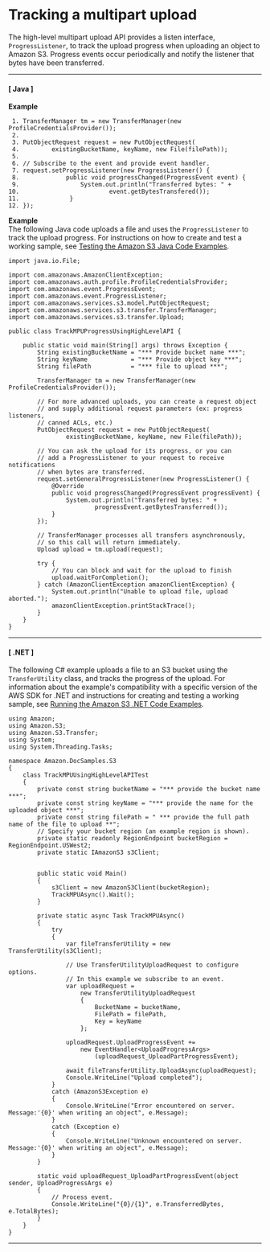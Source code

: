 # Tracking a multipart upload<a name="track-mpu"></a>

The high\-level multipart upload API provides a listen interface, `ProgressListener`, to track the upload progress when uploading an object to Amazon S3\. Progress events occur periodically and notify the listener that bytes have been transferred\. 

------
#### [ Java ]

**Example**  

```
 1. TransferManager tm = new TransferManager(new ProfileCredentialsProvider());        
 2. 
 3. PutObjectRequest request = new PutObjectRequest(
 4.   		existingBucketName, keyName, new File(filePath));
 5. 
 6. // Subscribe to the event and provide event handler.        
 7. request.setProgressListener(new ProgressListener() {
 8. 			public void progressChanged(ProgressEvent event) {
 9. 				System.out.println("Transferred bytes: " + 
10. 						event.getBytesTransfered());
11.              }
12. });
```

**Example**  
The following Java code uploads a file and uses the `ProgressListener` to track the upload progress\. For instructions on how to create and test a working sample, see [Testing the Amazon S3 Java Code Examples](UsingTheMPJavaAPI.md#TestingJavaSamples)\.   

```
import java.io.File;

import com.amazonaws.AmazonClientException;
import com.amazonaws.auth.profile.ProfileCredentialsProvider;
import com.amazonaws.event.ProgressEvent;
import com.amazonaws.event.ProgressListener;
import com.amazonaws.services.s3.model.PutObjectRequest;
import com.amazonaws.services.s3.transfer.TransferManager;
import com.amazonaws.services.s3.transfer.Upload;

public class TrackMPUProgressUsingHighLevelAPI {

    public static void main(String[] args) throws Exception {
        String existingBucketName = "*** Provide bucket name ***";
        String keyName            = "*** Provide object key ***";
        String filePath           = "*** file to upload ***";  
        
        TransferManager tm = new TransferManager(new ProfileCredentialsProvider());        

        // For more advanced uploads, you can create a request object 
        // and supply additional request parameters (ex: progress listeners,
        // canned ACLs, etc.)
        PutObjectRequest request = new PutObjectRequest(
        		existingBucketName, keyName, new File(filePath));
        
        // You can ask the upload for its progress, or you can 
        // add a ProgressListener to your request to receive notifications 
        // when bytes are transferred.
        request.setGeneralProgressListener(new ProgressListener() {
			@Override
			public void progressChanged(ProgressEvent progressEvent) {
				System.out.println("Transferred bytes: " + 
						progressEvent.getBytesTransferred());
			}
		});

        // TransferManager processes all transfers asynchronously, 
        // so this call will return immediately.
        Upload upload = tm.upload(request);
        
        try {
        	// You can block and wait for the upload to finish
        	upload.waitForCompletion();
        } catch (AmazonClientException amazonClientException) {
        	System.out.println("Unable to upload file, upload aborted.");
        	amazonClientException.printStackTrace();
        }
    }
}
```

------
#### [ \.NET ]

The following C\# example uploads a file to an S3 bucket using the `TransferUtility` class, and tracks the progress of the upload\. For information about the example's compatibility with a specific version of the AWS SDK for \.NET and instructions for creating and testing a working sample, see [Running the Amazon S3 \.NET Code Examples](UsingTheMPDotNetAPI.md#TestingDotNetApiSamples)\.

```
using Amazon;
using Amazon.S3;
using Amazon.S3.Transfer;
using System;
using System.Threading.Tasks;

namespace Amazon.DocSamples.S3
{
    class TrackMPUUsingHighLevelAPITest
    {
        private const string bucketName = "*** provide the bucket name ***";
        private const string keyName = "*** provide the name for the uploaded object ***";
        private const string filePath = " *** provide the full path name of the file to upload **";
        // Specify your bucket region (an example region is shown).
        private static readonly RegionEndpoint bucketRegion = RegionEndpoint.USWest2;
        private static IAmazonS3 s3Client;


        public static void Main()
        {
            s3Client = new AmazonS3Client(bucketRegion);
            TrackMPUAsync().Wait();
        }

        private static async Task TrackMPUAsync()
        {
            try
            {
                var fileTransferUtility = new TransferUtility(s3Client);

                // Use TransferUtilityUploadRequest to configure options.
                // In this example we subscribe to an event.
                var uploadRequest =
                    new TransferUtilityUploadRequest
                    {
                        BucketName = bucketName,
                        FilePath = filePath,
                        Key = keyName
                    };

                uploadRequest.UploadProgressEvent +=
                    new EventHandler<UploadProgressArgs>
                        (uploadRequest_UploadPartProgressEvent);

                await fileTransferUtility.UploadAsync(uploadRequest);
                Console.WriteLine("Upload completed");
            }
            catch (AmazonS3Exception e)
            {
                Console.WriteLine("Error encountered on server. Message:'{0}' when writing an object", e.Message);
            }
            catch (Exception e)
            {
                Console.WriteLine("Unknown encountered on server. Message:'{0}' when writing an object", e.Message);
            }
        }

        static void uploadRequest_UploadPartProgressEvent(object sender, UploadProgressArgs e)
        {
            // Process event.
            Console.WriteLine("{0}/{1}", e.TransferredBytes, e.TotalBytes);
        }
    }
}
```

------